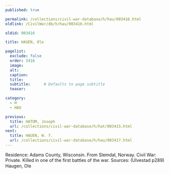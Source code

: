 ```yaml
---
published: true

permalink: /collections/civil-war-database/h/hau/003416.html
oldlink: /CivilWar/db/h/hau/003416.html

oldid: 003416

title: HAUEN, Ole

pagelist:
  exclude: false
  order: 3416
  image: 
  alt:
  caption:
  title:
  subtitle:      # Defaults to page subtitle
  teaser:

category: 
  - H 
  - HAU

previous:
  title: HATUM, Joseph
  url: /collections/civil-war-database/h/hat/003415.html  
next:
  title: HAUEN, W. T.
  url: /collections/civil-war-database/h/hau/003417.html   
---
```

Residence: Adams County, Wisconsin. From Slemdal, Norway. Civil War: Private. Killed in one of the first battles of the war. Sources: (Ulvestad p289) &#147;Haugen, Ole&#148;